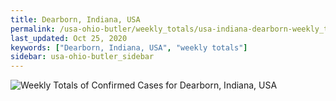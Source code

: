 ```yaml
---
title: Dearborn, Indiana, USA
permalink: /usa-ohio-butler/weekly_totals/usa-indiana-dearborn-weekly_totals.html
last_updated: Oct 25, 2020
keywords: ["Dearborn, Indiana, USA", "weekly totals"]
sidebar: usa-ohio-butler_sidebar
---
```


![Weekly Totals of Confirmed Cases for Dearborn, Indiana, USA](/covid_tracker/images/graphs/usa-indiana-dearborn-weekly_totals_graph.png)
